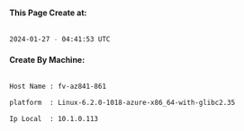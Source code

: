
   
#### This Page Create at:

```bash

2024-01-27 - 04:41:53 UTC

```

#### Create By Machine:

```bash

Host Name : fv-az841-861

platform  : Linux-6.2.0-1018-azure-x86_64-with-glibc2.35

Ip Local  : 10.1.0.113

```

